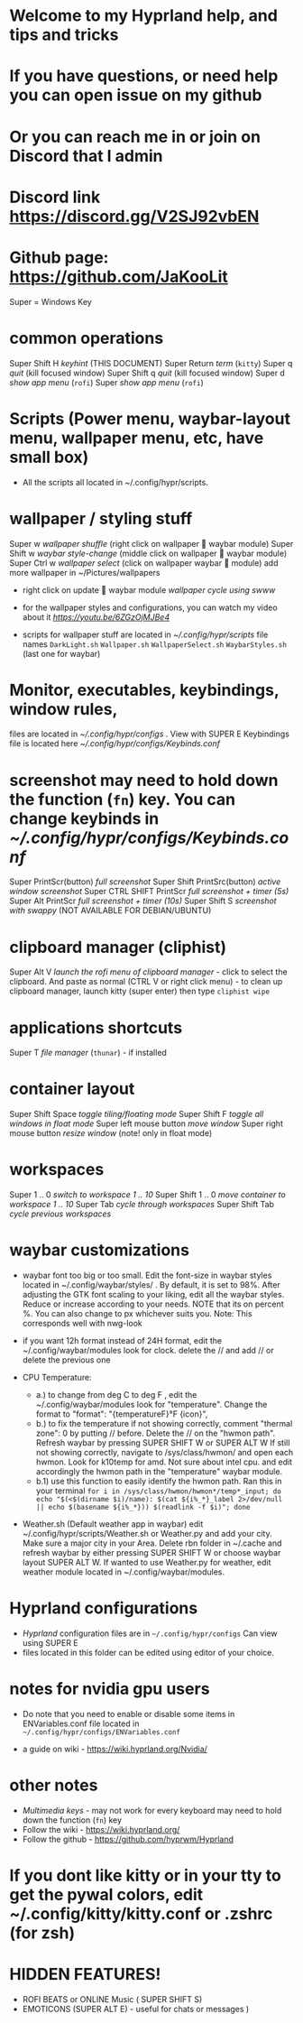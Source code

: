# Welcome to my Hyprland help, and tips and tricks #
# If you have questions, or need help you can open issue on my github
# Or you can reach me in or join on Discord that I admin
# Discord link https://discord.gg/V2SJ92vbEN
# Github page: https://github.com/JaKooLit

  Super = Windows Key

# common operations
  Super Shift    H        *keyhint* (THIS DOCUMENT)
  Super          Return   *term* (`kitty`)
  Super          q        *quit* (kill focused window)
  Super   Shift  q        *quit* (kill focused window)
  Super          d        *show app menu* (`rofi`)
  Super                   *show app menu* (`rofi`)

# Scripts (Power menu, waybar-layout menu, wallpaper menu, etc, have small box)
  - All the scripts all located in ~/.config/hypr/scripts.

# wallpaper / styling stuff
  Super           w       *wallpaper shuffle* (right click on wallpaper   waybar module)
  Super   Shift   w       *waybar style-change* (middle click on wallpaper   waybar module)
  Super   Ctrl    w       *wallpaper select* (click on wallpaper waybar    module) add more wallpaper in ~/Pictures/wallpapers

  - right click on update   waybar module  *wallpaper cycle using swww*

  - for the wallpaper styles and configurations, you can watch my video about it *https://youtu.be/6ZGzOjMJBe4*

  - scripts for wallpaper stuff are located in *~/.config/hypr/scripts* file names `DarkLight.sh` `Wallpaper.sh` `WallpaperSelect.sh` `WaybarStyles.sh` (last one for waybar)

# Monitor, executables, keybindings, window rules,
  files are located in *~/.config/hypr/configs* . View with SUPER E
  Keybindings file is located here *~/.config/hypr/configs/Keybinds.conf*

# screenshot may need to hold down the function (`fn`) key. You can change keybinds in *~/.config/hypr/configs/Keybinds.conf*
  Super PrintScr(button)       *full screenshot*
  Super Shift PrintSrc(button) *active window screenshot*
  Super CTRL SHIFT PrintScr    *full screenshot + timer (5s)*
  Super Alt PrintScr           *full screenshot + timer (10s)*
  Super Shift S                *screenshot with swappy* (NOT AVAILABLE FOR DEBIAN/UBUNTU)

# clipboard manager (cliphist)
  Super Alt V   *launch the rofi menu of clipboard manager*
    - click to select the clipboard. And paste as normal (CTRL V or right click menu)
    - to clean up clipboard manager, launch kitty (super enter) then type ```cliphist wipe```

# applications shortcuts
  Super   T		  *file manager* (`thunar`) - if installed

# container layout
  Super   Shift   Space       *toggle tiling/floating mode*
  Super   Shift   F           *toggle all windows in float mode*
  Super   left mouse button   *move window*
  Super   right mouse button  *resize window* (note! only in float mode)

# workspaces
  Super         1 .. 0    *switch to workspace 1 .. 10*
  Super  Shift  1 .. 0    *move container to workspace 1 .. 10*
  Super   Tab             *cycle through workspaces*
  Super Shift Tab         *cycle previous workspaces*

# waybar customizations
  - waybar font too big or too small. Edit the font-size in waybar styles located in ~/.config/waybar/styles/ . By default, it is set to 98%. After adjusting the GTK font scaling to your liking, edit all the waybar styles. Reduce or increase according to your needs. NOTE that its on percent %. You can also change to px whichever suits you. Note: This corresponds well with nwg-look

  - if you want 12h format instead of 24H format, edit the ~/.config/waybar/modules look for clock. delete the // and add // or delete the previous one

  - CPU Temperature:
    - a.) to change from deg C to deg F , edit the ~/.config/waybar/modules look for "temperature". Change the format to "format": "{temperatureF}°F {icon}",
    - b.) to fix the temperature if not showing correctly, comment "thermal zone": 0 by putting // before. Delete the // on the "hwmon path". Refresh waybar by pressing SUPER SHIFT W or SUPER ALT W If still not showing correctly, navigate to /sys/class/hwmon/ and open each hwmon. Look for k10temp for amd. Not sure about intel cpu. and edit accordingly the hwmon path in the "temperature" waybar module.
    - b.1) use this function to easily identify the hwmon path. Ran this in your terminal    ``` for i in /sys/class/hwmon/hwmon*/temp*_input; do echo "$(<$(dirname $i)/name): $(cat ${i%_*}_label 2>/dev/null || echo $(basename ${i%_*})) $(readlink -f $i)"; done ```

  - Weather.sh (Default weather app in waybar) edit ~/.config/hypr/scripts/Weather.sh or Weather.py and add your city. Make sure a major city in your Area. Delete rbn folder in ~/.cache and refresh waybar by either pressing SUPER SHIFT W or choose waybar layout SUPER ALT W. If wanted to use Weather.py for weather, edit weather module located in  ~/.config/waybar/modules.

# Hyprland configurations
  - *Hyprland* configuration files are in `~/.config/hypr/configs` Can view using SUPER E
  - files located in this folder can be edited using editor of your choice.

# notes for nvidia gpu users
  - Do note that you need to enable or disable some items in ENVariables.conf file located in `~/.config/hypr/configs/ENVariables.conf`

  - a guide on wiki - https://wiki.hyprland.org/Nvidia/

# other notes
  - *Multimedia keys* - may not work for every keyboard may need to hold down the function (`fn`) key
  - Follow the wiki - https://wiki.hyprland.org/
  - Follow the github - https://github.com/hyprwm/Hyprland

# If you dont like kitty or in your tty to get the pywal colors, edit ~/.config/kitty/kitty.conf or .zshrc (for zsh)

# HIDDEN FEATURES!
  - ROFI BEATS or ONLINE Music ( SUPER SHIFT S)
  - EMOTICONS (SUPER ALT E) - useful for chats or messages )
